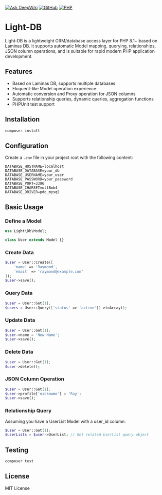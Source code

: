 [![Ask DeepWiki](https://deepwiki.com/badge.svg)](https://deepwiki.com/mathsgod/light-db)
[![GitHub](https://img.shields.io/github/license/mathsgod/light-db)](https://github.com/mathsgod/light-db)
[![PHP](https://img.shields.io/badge/PHP-8.1%2B-blue.svg)](https://www.php.net/)

# Light-DB

Light-DB is a lightweight ORM/database access layer for PHP 8.1+ based on Laminas DB. It supports automatic Model mapping, querying, relationships, JSON column operations, and is suitable for rapid modern PHP application development.

## Features

- Based on Laminas DB, supports multiple databases
- Eloquent-like Model operation experience
- Automatic conversion and Proxy operation for JSON columns
- Supports relationship queries, dynamic queries, aggregation functions
- PHPUnit test support

## Installation

```bash
composer install
```

## Configuration

Create a `.env` file in your project root with the following content:

```
DATABASE_HOSTNAME=localhost
DATABASE_DATABASE=your_db
DATABASE_USERNAME=your_user
DATABASE_PASSWORD=your_password
DATABASE_PORT=3306
DATABASE_CHARSET=utf8mb4
DATABASE_DRIVER=pdo_mysql
```

## Basic Usage

### Define a Model

```php
use Light\Db\Model;

class User extends Model {}
```

### Create Data

```php
$user = User::Create([
    'name' => 'Raymond',
    'email' => 'raymond@example.com'
]);
$user->save();
```

### Query Data

```php
$user = User::Get(1);
$users = User::Query(['status' => 'active'])->toArray();
```

### Update Data

```php
$user = User::Get(1);
$user->name = 'New Name';
$user->save();
```

### Delete Data

```php
$user = User::Get(1);
$user->delete();
```

### JSON Column Operation

```php
$user = User::Get(1);
$user->profile['nickname'] = 'Ray';
$user->save();
```

### Relationship Query

Assuming you have a UserList Model with a user_id column:

```php
$user = User::Get(1);
$userLists = $user->UserList; // Get related UserList query object
```

## Testing

```bash
composer test
```

## License

MIT License
